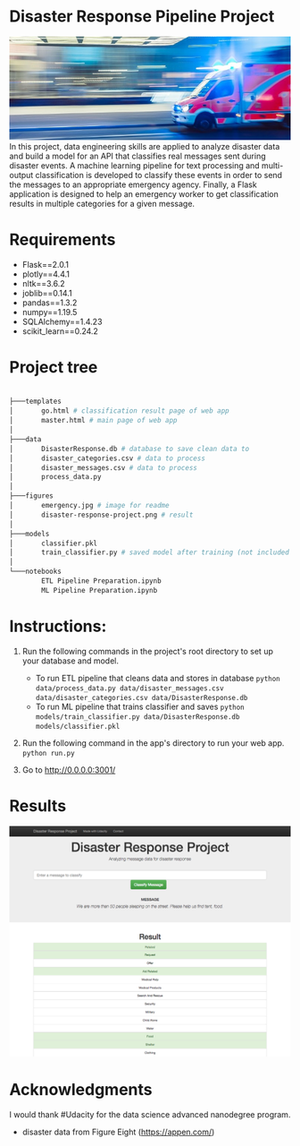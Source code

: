 # Disaster Response Pipeline Project
<img src = "figures/emergency.jpg?raw=true" >
In this project, data engineering skills are applied to analyze disaster data and build a model for an API that classifies real messages sent during disaster events. A machine learning pipeline for text processing and multi-output classification is developed to classify these events in order to send the messages to an appropriate emergency agency. Finally, a Flask application is designed to help an emergency worker to get classification results in multiple categories for a given message.

# Requirements
 * Flask==2.0.1
 * plotly==4.4.1
 * nltk==3.6.2
 * joblib==0.14.1
 * pandas==1.3.2
 * numpy==1.19.5
 * SQLAlchemy==1.4.23
 * scikit_learn==0.24.2
# Project tree
```bash

├───templates
│       go.html # classification result page of web app
│       master.html # main page of web app
│
├───data
│       DisasterResponse.db # database to save clean data to
│       disaster_categories.csv # data to process 
│       disaster_messages.csv # data to process 
│       process_data.py
│
├───figures
│       emergency.jpg # image for readme
│       disaster-response-project.png # result
│
├───models
│       classifier.pkl
│       train_classifier.py # saved model after training (not included due to large size)
│
└───notebooks
        ETL Pipeline Preparation.ipynb 
        ML Pipeline Preparation.ipynb
```
# Instructions:
1. Run the following commands in the project's root directory to set up your database and model.

    - To run ETL pipeline that cleans data and stores in database
        `python data/process_data.py data/disaster_messages.csv data/disaster_categories.csv data/DisasterResponse.db`
    - To run ML pipeline that trains classifier and saves
        `python models/train_classifier.py data/DisasterResponse.db models/classifier.pkl`

2. Run the following command in the app's directory to run your web app.
    `python run.py`

3. Go to http://0.0.0.0:3001/

# Results

<img src= "figures/disaster-response-project.png">
     
     
# Acknowledgments
I would thank #Udacity for the data science advanced nanodegree program.
- disaster data from Figure Eight (https://appen.com/)

